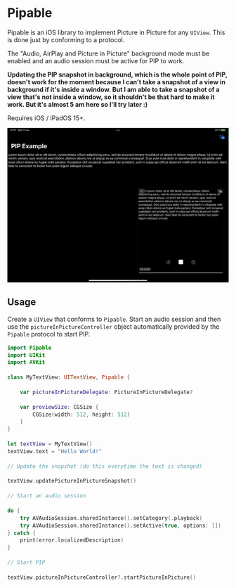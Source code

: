 # Pipable

Pipable is an iOS library to implement Picture in Picture for any `UIView`. This is done just by conforming to a protocol.

The "Audio, AirPlay and Picture in Picture" background mode must be enabled and an audio session must be active for PIP to work.

**Updating the PIP snapshot in background, which is the whole point of PIP, doesn't work for the moment because I can't take a snapshot of a view in background if it's inside a window. But I am able to take a snapshot of a view that's not inside a window, so it shouldn't be that hard to make it work. But it's almost 5 am here so I'll try later :)**

Requires iOS / iPadOS 15+.

![screenshot](screenshot.jpeg)

## Usage

Create a `UIView` that conforms to `Pipable`. Start an audio session and then use the `pictureInPictureController` object automatically provided by the `Pipable` protocol to start PIP.

```swift
import Pipable
import UIKit
import AVKit

class MyTextView: UITextView, Pipable {

    var pictureInPictureDelegate: PictureInPictureDelegate?
    
    var previewSize: CGSize {
        CGSize(width: 512, height: 512)
    }
}

let textView = MyTextView()
textView.text = "Hello World!"

// Update the snapshot (do this everytime the text is changed)

textView.updatePictureInPictureSnapshot()

// Start an audio session

do {
    try AVAudioSession.sharedInstance().setCategory(.playback)
    try AVAudioSession.sharedInstance().setActive(true, options: [])
} catch {
    print(error.localizedDescription)
}

// Start PIP

textView.pictureInPictureController?.startPictureInPicture()
```
